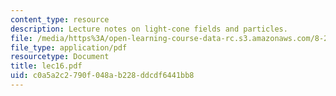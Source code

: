 ```yaml
---
content_type: resource
description: Lecture notes on light-cone fields and particles.
file: /media/https%3A/open-learning-course-data-rc.s3.amazonaws.com/8-251-string-theory-for-undergraduates-spring-2007/c0a5a2c2790f048ab228ddcdf6441bb8_lec16.pdf
file_type: application/pdf
resourcetype: Document
title: lec16.pdf
uid: c0a5a2c2-790f-048a-b228-ddcdf6441bb8
---
```

